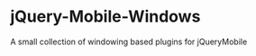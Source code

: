 jQuery-Mobile-Windows
==========================

A small collection of windowing based plugins for jQueryMobile

